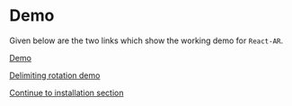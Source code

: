 # Demo

Given below are the two links which show the working demo for `React-AR`.

[Demo](https://twitter.com/NTulswani/status/911284951181438976)

[Delimiting rotation demo](https://twitter.com/NTulswani/status/915218481649377280)

[Continue to installation section](./install.md)
